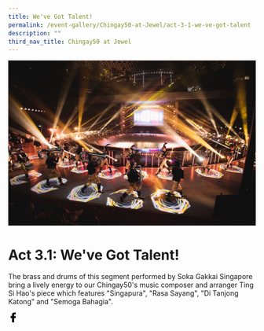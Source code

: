 ```yaml
---
title: We've Got Talent!
permalink: /event-gallery/Chingay50-at-Jewel/act-3-1-we-ve-got-talent
description: ""
third_nav_title: Chingay50 at Jewel
---
```

![Act 3.1: We've Got Talent!](/images/Event%20Gallery/Chingay50%20at%20Jewel/Act%203%201%20Sokka%20Gakkai-01.jpg)

# **Act 3.1: We've Got Talent!**
The brass and drums of this segment performed by Soka Gakkai Singapore bring a lively energy to our Chingay50's music composer and arranger Ting Si Hao's piece which features "Singapura", "Rasa Sayang", "Di Tanjong Katong" and "Semoga Bahagia".

<a href="http://www.facebook.com/sharer.php?u=http://www.chingay.gov.sg/image/event-gallery/act-3-1-we%27ve-got-talent!" style="float:left;">
	<img src="/images/facebook.png" style="width:auto;height:20px;">
</a>